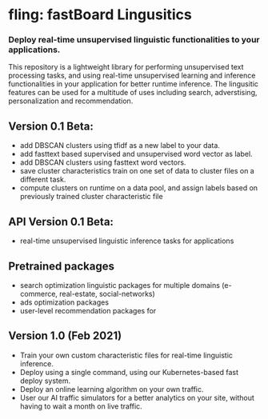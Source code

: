 # fling: fastBoard Lingusitics
### Deploy real-time unsupervised linguistic functionalities to your applications. 

This repository is a lightweight library for performing unsupervised text processing tasks, and using real-time unsupervised learning and inference functionalities in your application for better runtime inference. The lingusitic features can be used for a multitude of uses including search, adverstising, personalization and recommendation. 

## Version 0.1 Beta:
- add DBSCAN clusters using tfidf as a new label to your data.
- add fasttext based supervised and unsupervised word vector as label.
- add DBSCAN clusters using fasttext word vectors.
- save cluster characteristics train on one set of data to cluster files on a different task.
- compute clusters on runtime on a data pool, and assign labels based on previously trained cluster characteristic file 

## API Version 0.1 Beta:
- real-time unsupervised linguistic inference tasks for applications

## Pretrained packages
- search optimization linguistic packages for multiple domains (e-commerce, real-estate, social-networks)
- ads optimization packages
- user-level recommendation packages for 


## Version 1.0 (Feb 2021)
- Train your own custom characteristic files for real-time linguistic inference.
- Deploy using a single command, using our Kubernetes-based fast deploy system.
- Deploy an online learning algorithm on your own traffic.
- User our AI traffic simulators for a better analytics on your site, without having to wait a month on live traffic.  
